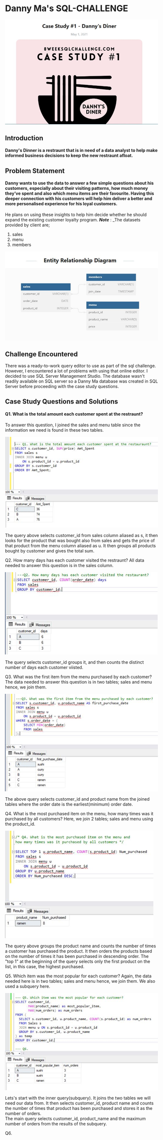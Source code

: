# Danny Ma's SQL-CHALLENGE

![](Danny_Ma_1.JPG)

## Introduction
#### Danny's Dinner is a restraunt that is in need of a data analyst to help make informed business decisions to keep the new restraunt afloat.

## Problem Statement 
#### Danny wants to use the data to answer a few simple questions about his customers, especially about their visiting patterns, how much money they’ve spent and also which menu items are their favourite. Having this deeper connection with his customers will help him deliver a better and more personalised experience for his loyal customers.
He plans on using these insights to help him decide whether he should expand the existing customer loyalty program.
**_Note_** : _The datasets provided by client are;
1. sales
2. menu
3. members

![](ER_Diagram.JPG)


## Challenge Encountered
There was a ready-to-work query editor to use as part of the sql challenge. However, I encountered a lot of problems with using that online editor. I decided to use SQL Server Management Studio. The database wasn't readily available on SQL server so a Danny Ma database was created in SQL Server before proceeding with the case study questions. 

## Case Study Questions and Solutions
#### Q1. What is the total amount each customer spent at the restraunt?
To answer this question, I joined the sales and menu table since the information we need is found in these two tables.

![](Q1.JPG)

The query above selects customer_id from sales column aliased as s, it then looks for the product that was bought also from sales and gets the price of that product from the menu column aliased as u. It then groups all products bought by customer and gives the total sum. 

Q2. How many days has each customer visited the restraunt?
All data needed to answer this question is in the sales column. 

![](Q2.JPG)

The query selects customer_id groups it, and then counts the distinct number of days each customer viisted.

Q3. What was the first item from the menu purchased by each customer?
The data needed to answer this question is in two tables; sales and menu hence, we join them.

![](Q3.JPG)

The above query selects customer_id and product name from the joined tables where the order date is the earliest(minimum) order date.

Q4. What is the most purchased item on the menu, how many times was it purchased by all customers?
Here, we join 2 tables; sales and menu using the product_id.

![](Q4.JPG)

The query above groups the product name and counts the number of times a customer has purchased the product. It then orders the products based on the number of times it has been purchased in descending order. The "top 1" at the beginning of the query selects only the first product on the list, in this case, the highest purchased.

Q5. Which item was the most popular for each customer?
Again, the data needed here is in two tables; sales and menu hence, we join them. We also used a subquery here.

![](Q5.JPG)

Lets's start with the inner query(subquery). It joins the two tables we will need our data from. It then selects customer_id, product name and counts the number of times that product has been purchased and stores it as the number of orders.  
The main query selects customer_id, product_name and the maximum number of orders from the results of the subquery. 

Q6. 
